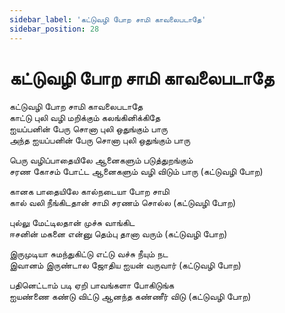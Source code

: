```yaml
---
sidebar_label: 'கட்டுவழி போற சாமி காவலைபடாதே'
sidebar_position: 28
---
```


# **கட்டுவழி போற சாமி காவலைபடாதே**


கட்டுவழி போற சாமி காவலைபடாதே<br />
காட்டு புலி வழி மறிக்கும் கலங்கினிக்கிதே <br />
ஐயப்பனின் பேரு சொனா புலி ஒதுங்கும் பாரு<br />
அந்த ஐயப்பனின் பேரு சொனா புலி ஒதுங்கும் பாரு<br />
 
பெரு வழிப்பாதையிலே ஆனைகளும் படுத்துறங்கும்<br />
சரண கோசம்  போட்ட ஆனைகளும் வழி விடும் பாரு (கட்டுவழி போற)<br />

கானக பாதையிலே கால்நடையா போற சாமி<br />
கால் வலி நீங்கிடதான் சாமி சரணம் சொல்ல (கட்டுவழி போற)<br />

புல்லு மேட்டிலதான் முச்சு வாங்கிட<br />
ஈசனின் மகனை என்னு தெம்பு தானா வரும் (கட்டுவழி போற)<br />

இருமுடியா சுமந்துகிட்டு எட்டு வச்சு நீயும் நட<br />
இவானம் இருண்டால  ஜோதிய ஐயன் வருவார் (கட்டுவழி போற)<br />

பதினெட்டாம் படி ஏறி பாவங்களா போகிடுங்க<br />
ஐயண்ணை கண்டு விட்டு ஆனந்த கண்ணீர் விடு (கட்டுவழி போற)<br />